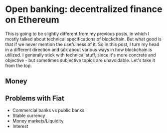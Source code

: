 # Open banking: decentralized finance on Ethereum

This is going to be slightly different from my previous posts, in which I mostly talked about technical specifications of blockchain. But what good is that if we never mention the usefulness of it. So in this post, I turn my head in a different direction and talk about various ways in how blockchain is utilized. I generally stick with technical stuff, since it's more concrete and objective - but sometimes subjective topics are unavoidable. Let's take it from the top.

## Money

## Problems with Fiat

- Commercial banks vs public banks
- Stable currency
- Money markets/Liquidity
- Interest
